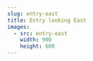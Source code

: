 ```yaml
---
slug: entry-east
title: Entry looking East
images:
  - src: entry-east
    width: 900
    height: 600
---
```


